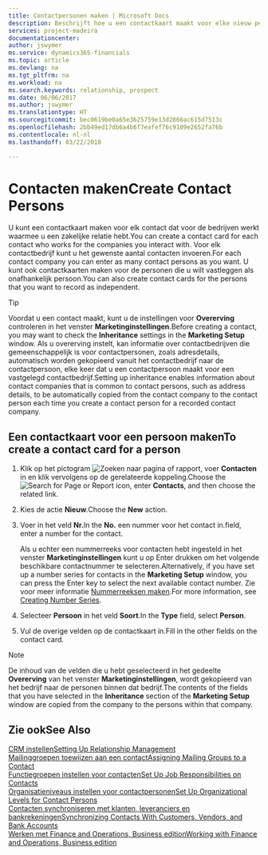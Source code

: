 ```yaml
---
title: Contactpersonen maken | Microsoft Docs
description: Beschrijft hoe u een contactkaart maakt voor elke nieuw persoon of prospect waarmee u contact onderhoudt of een zakelijke relatie hebt.
services: project-madeira
documentationcenter: 
author: jswymer
ms.service: dynamics365-financials
ms.topic: article
ms.devlang: na
ms.tgt_pltfrm: na
ms.workload: na
ms.search.keywords: relationship, prospect
ms.date: 06/06/2017
ms.author: jswymer
ms.translationtype: HT
ms.sourcegitcommit: bec0619be0a65e3625759e13d2866ac615d7513c
ms.openlocfilehash: 2bb49ed17db6a4b6f7eafef76c9109e2652fa76b
ms.contentlocale: nl-nl
ms.lasthandoff: 03/22/2018

---
```

# <a name="create-contact-persons"></a><span data-ttu-id="1ebdf-103">Contacten maken</span><span class="sxs-lookup"><span data-stu-id="1ebdf-103">Create Contact Persons</span></span>
<span data-ttu-id="1ebdf-104">U kunt een contactkaart maken voor elk contact dat voor de bedrijven werkt waarmee u een zakelijke relatie hebt.</span><span class="sxs-lookup"><span data-stu-id="1ebdf-104">You can create a contact card for each contact who works for the companies you interact with.</span></span> <span data-ttu-id="1ebdf-105">Voor elk contactbedrijf kunt u het gewenste aantal contacten invoeren.</span><span class="sxs-lookup"><span data-stu-id="1ebdf-105">For each contact company you can enter as many contact persons as you want.</span></span> <span data-ttu-id="1ebdf-106">U kunt ook contactkaarten maken voor de personen die u wilt vastleggen als onafhankelijk persoon.</span><span class="sxs-lookup"><span data-stu-id="1ebdf-106">You can also create contact cards for the persons that you want to record as independent.</span></span>

> [!TIP]  
>   <span data-ttu-id="1ebdf-107">Voordat u een contact maakt, kunt u de instellingen voor **Overerving** controleren in het venster **Marketinginstellingen**.</span><span class="sxs-lookup"><span data-stu-id="1ebdf-107">Before creating a contact, you may want to check the **Inheritance** settings in the **Marketing Setup** window.</span></span> <span data-ttu-id="1ebdf-108">Als u overerving instelt, kan informatie over contactbedrijven die gemeenschappelijk is voor contactpersonen, zoals adresdetails, automatisch worden gekopieerd vanuit het contactbedrijf naar de contactpersoon, elke keer dat u een contactpersoon maakt voor een vastgelegd contactbedrijf.</span><span class="sxs-lookup"><span data-stu-id="1ebdf-108">Setting up inheritance enables information about contact companies that is common to contact persons, such as address details, to be automatically copied from the contact company to the contact person each time you create a contact person for a recorded contact company.</span></span>

## <a name="to-create-a-contact-card-for-a-person"></a><span data-ttu-id="1ebdf-109">Een contactkaart voor een persoon maken</span><span class="sxs-lookup"><span data-stu-id="1ebdf-109">To create a contact card for a person</span></span>
1. <span data-ttu-id="1ebdf-110">Klik op het pictogram ![Zoeken naar pagina of rapport](media/ui-search/search_small.png "pictogram Zoeken naar pagina of rapport"), voer **Contacten** in en klik vervolgens op de gerelateerde koppeling.</span><span class="sxs-lookup"><span data-stu-id="1ebdf-110">Choose the ![Search for Page or Report](media/ui-search/search_small.png "Search for Page or Report icon") icon, enter **Contacts**, and then choose the related link.</span></span>
2. <span data-ttu-id="1ebdf-111">Kies de actie **Nieuw**.</span><span class="sxs-lookup"><span data-stu-id="1ebdf-111">Choose the **New** action.</span></span>
3. <span data-ttu-id="1ebdf-112">Voer in het veld **Nr.**</span><span class="sxs-lookup"><span data-stu-id="1ebdf-112">In the **No.**</span></span> <span data-ttu-id="1ebdf-113">een nummer voor het contact in.</span><span class="sxs-lookup"><span data-stu-id="1ebdf-113">field, enter a number for the contact.</span></span>

    <span data-ttu-id="1ebdf-114">Als u echter een nummerreeks voor contacten hebt ingesteld in het venster **Marketinginstellingen** kunt u op Enter drukken om het volgende beschikbare contactnummer te selecteren.</span><span class="sxs-lookup"><span data-stu-id="1ebdf-114">Alternatively, if you have set up a number series for contacts in the **Marketing Setup** window, you can press the Enter key to select the next available contact number.</span></span> <span data-ttu-id="1ebdf-115">Zie voor meer informatie [Nummerreeksen maken](ui-create-number-series.md).</span><span class="sxs-lookup"><span data-stu-id="1ebdf-115">For more information, see [Creating Number Series](ui-create-number-series.md).</span></span>
4. <span data-ttu-id="1ebdf-116">Selecteer **Persoon** in het veld **Soort**.</span><span class="sxs-lookup"><span data-stu-id="1ebdf-116">In the **Type** field, select **Person**.</span></span>
5. <span data-ttu-id="1ebdf-117">Vul de overige velden op de contactkaart in.</span><span class="sxs-lookup"><span data-stu-id="1ebdf-117">Fill in the other fields on the contact card.</span></span>

> [!NOTE]  
>   <span data-ttu-id="1ebdf-118">De inhoud van de velden die u hebt geselecteerd in het gedeelte **Overerving** van het venster **Marketinginstellingen**, wordt gekopieerd van het bedrijf naar de personen binnen dat bedrijf.</span><span class="sxs-lookup"><span data-stu-id="1ebdf-118">The contents of the fields that you have selected in the **Inheritance** section of the **Marketing Setup** window are copied from the company to the persons within that company.</span></span>

## <a name="see-also"></a><span data-ttu-id="1ebdf-119">Zie ook</span><span class="sxs-lookup"><span data-stu-id="1ebdf-119">See Also</span></span>
[<span data-ttu-id="1ebdf-120">CRM instellen</span><span class="sxs-lookup"><span data-stu-id="1ebdf-120">Setting Up Relationship Management</span></span>](marketing-setup-marketing.md)  
[<span data-ttu-id="1ebdf-121">Mailinggroepen toewijzen aan een contact</span><span class="sxs-lookup"><span data-stu-id="1ebdf-121">Assigning Mailing Groups to a Contact</span></span>](marketing-mailing-groups.md#AssignMailGroupContact)  
[<span data-ttu-id="1ebdf-122">Functiegroepen instellen voor contacten</span><span class="sxs-lookup"><span data-stu-id="1ebdf-122">Set Up Job Responsibilities on Contacts</span></span>](marketing-job-responsibilities.md)  
[<span data-ttu-id="1ebdf-123">Organisatieniveaus instellen voor contactpersonen</span><span class="sxs-lookup"><span data-stu-id="1ebdf-123">Set Up Organizational Levels for Contact Persons</span></span>](marketing-organizational-levels.md)  
[<span data-ttu-id="1ebdf-124">Contacten synchroniseren met klanten, leveranciers en bankrekeningen</span><span class="sxs-lookup"><span data-stu-id="1ebdf-124">Synchronizing Contacts With Customers, Vendors, and Bank Accounts</span></span>](marketing-synchronize-contacts-customers-vendors-bank-accounts.md)  
[<span data-ttu-id="1ebdf-125">Werken met Finance and Operations, Business edition</span><span class="sxs-lookup"><span data-stu-id="1ebdf-125">Working with Finance and Operations, Business edition</span></span>](ui-work-product.md)  

